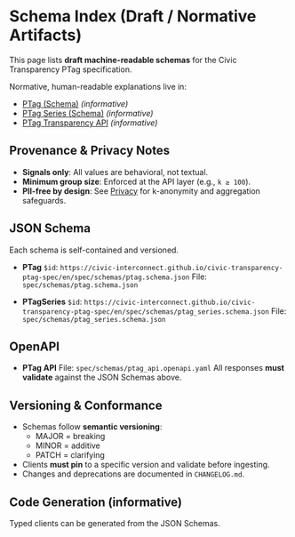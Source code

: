 # Schema Index (Draft / Normative Artifacts)

This page lists **draft machine-readable schemas** for the Civic Transparency PTag specification.

Normative, human-readable explanations live in:

- [PTag (Schema)](./ptag.md) _(informative)_
- [PTag Series (Schema)](./ptag_series.md) _(informative)_
- [PTag Transparency API](./ptag_api.md) _(informative)_

## Provenance & Privacy Notes

- **Signals only**: All values are behavioral, not textual.
- **Minimum group size**: Enforced at the API layer (e.g., `k ≥ 100`).
- **PII-free by design**: See [Privacy](../privacy.md) for k-anonymity and aggregation safeguards.

## JSON Schema

Each schema is self-contained and versioned.

- **PTag**
  `$id`: `https://civic-interconnect.github.io/civic-transparency-ptag-spec/en/spec/schemas/ptag.schema.json`
  File: `spec/schemas/ptag.schema.json`

- **PTagSeries**
  `$id`: `https://civic-interconnect.github.io/civic-transparency-ptag-spec/en/spec/schemas/ptag_series.schema.json`
  File: `spec/schemas/ptag_series.schema.json`

## OpenAPI

- **PTag API**
  File: `spec/schemas/ptag_api.openapi.yaml`
  All responses **must validate** against the JSON Schemas above.

## Versioning & Conformance

- Schemas follow **semantic versioning**:
  - MAJOR = breaking
  - MINOR = additive
  - PATCH = clarifying
- Clients **must pin** to a specific version and validate before ingesting.
- Changes and deprecations are documented in `CHANGELOG.md`.

## Code Generation (informative)

Typed clients can be generated from the JSON Schemas.
